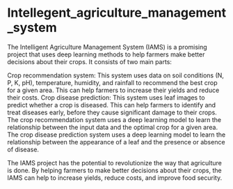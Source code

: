 # Intellegent_agriculture_management_system
The Intelligent Agriculture Management System (IAMS) is a promising project that uses deep learning methods to help farmers make better decisions about their crops. It consists of two main parts:

Crop recommendation system: This system uses data on soil conditions (N, P, K, pH), temperature, humidity, and rainfall to recommend the best crop for a given area. This can help farmers to increase their yields and reduce their costs.
Crop disease prediction: This system uses leaf images to predict whether a crop is diseased. This can help farmers to identify and treat diseases early, before they cause significant damage to their crops.
The crop recommendation system uses a deep learning model to learn the relationship between the input data and the optimal crop for a given area. The crop disease prediction system uses a deep learning model to learn the relationship between the appearance of a leaf and the presence or absence of disease.

The IAMS project has the potential to revolutionize the way that agriculture is done. By helping farmers to make better decisions about their crops, the IAMS can help to increase yields, reduce costs, and improve food security.
